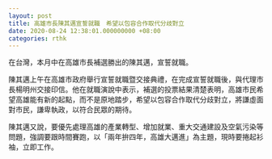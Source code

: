 ```yaml
---
layout: post
title: 高雄市長陳其邁宣誓就職　希望以包容合作取代分歧對立
date: 2020-08-24 12:38:01.000000000 +08:00
categories: rthk
---
```


在台灣，本月中在高雄市長補選勝出的陳其邁，宣誓就職。

陳其邁上午在高雄市政府舉行宣誓就職暨交接典禮，在完成宣誓就職後，與代理市長楊明州交接印信。他在就職演說中表示，補選的投票結果清楚表明，高雄市民希望高雄能有新的起點，而不是原地踏步，希望以包容合作取代分歧對立，將謙虛面對市民，謙卑執政，以符合民眾的期待。

陳其邁又說，要優先處理高雄的產業轉型、增加就業、重大交通建設及空氣污染等問題，強調要跟時間賽跑，以「兩年拚四年，高雄大邁進」為主題，現時要捲起衫袖，立即工作。
